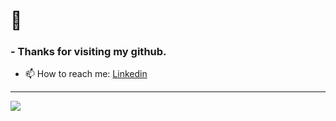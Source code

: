 # 👋
### - Thanks for visiting my github.
- 📫 How to reach me: [Linkedin](https://www.linkedin.com/in/lalithk90/)

<!--
**LalithK90/LalithK90** is a ✨ _special_ ✨ repository because its `README.md` (this file) appears on your GitHub profile.

Here are some ideas to get you started:

- 🔭 I’m currently working on ...
- 🌱 I’m currently learning ...
- 👯 I’m looking to collaborate on ...
- 🤔 I’m looking for help with ...
- 💬 Ask me about ...
- 📫 How to reach me: ...
- 😄 Pronouns: ...
- ⚡ Fun fact: ...
-->

---

  <img align="left" src="https://github-readme-stats.vercel.app/api/pin/?username=LalithK90&show_icons=true&hide_border=true" />

